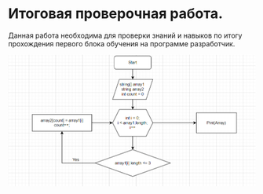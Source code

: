 # Итоговая проверочная работа.

Данная работа необходима для проверки знаний и навыков по итогу прохождения первого блока обучения на программе разработчик.

![Блок схема](BS.PNG)